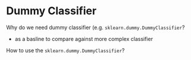 # Dummy Classifier

Why do we need dummy classifier (e.g. `sklearn.dummy.DummyClassifier`?
- as a basline to compare against more complex classifier


How to use the `sklearn.dummy.DummyClassifier`?
